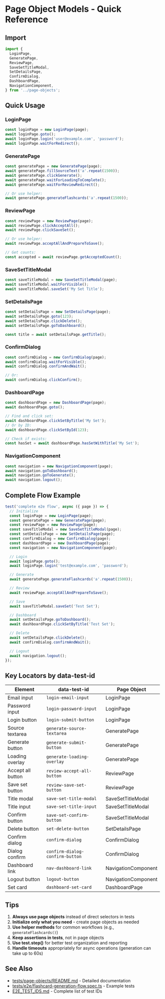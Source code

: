 # Page Object Models - Quick Reference

## Import

```typescript
import {
  LoginPage,
  GeneratePage,
  ReviewPage,
  SaveSetTitleModal,
  SetDetailsPage,
  ConfirmDialog,
  DashboardPage,
  NavigationComponent,
} from '../page-objects';
```

## Quick Usage

### LoginPage
```typescript
const loginPage = new LoginPage(page);
await loginPage.goto();
await loginPage.login('user@example.com', 'password');
await loginPage.waitForRedirect();
```

### GeneratePage
```typescript
const generatePage = new GeneratePage(page);
await generatePage.fillSourceText('a'.repeat(1500));
await generatePage.clickGenerate();
await generatePage.waitForLoadingToComplete();
await generatePage.waitForReviewRedirect();

// Or use helper:
await generatePage.generateFlashcards('a'.repeat(1500));
```

### ReviewPage
```typescript
const reviewPage = new ReviewPage(page);
await reviewPage.clickAcceptAll();
await reviewPage.clickSaveSet();

// Or use helper:
await reviewPage.acceptAllAndPrepareToSave();

// Get counts:
const accepted = await reviewPage.getAcceptedCount();
```

### SaveSetTitleModal
```typescript
const saveTitleModal = new SaveSetTitleModal(page);
await saveTitleModal.waitForVisible();
await saveTitleModal.saveSet('My Set Title');
```

### SetDetailsPage
```typescript
const setDetailsPage = new SetDetailsPage(page);
await setDetailsPage.goto(123);
await setDetailsPage.clickDelete();
await setDetailsPage.goToDashboard();

const title = await setDetailsPage.getTitle();
```

### ConfirmDialog
```typescript
const confirmDialog = new ConfirmDialog(page);
await confirmDialog.waitForVisible();
await confirmDialog.confirmAndWait();

// Or:
await confirmDialog.clickConfirm();
```

### DashboardPage
```typescript
const dashboardPage = new DashboardPage(page);
await dashboardPage.goto();

// Find and click set:
await dashboardPage.clickSetByTitle('My Set');
// Or by ID:
await dashboardPage.clickSetById(123);

// Check if exists:
const hasSet = await dashboardPage.hasSetWithTitle('My Set');
```

### NavigationComponent
```typescript
const navigation = new NavigationComponent(page);
await navigation.goToDashboard();
await navigation.goToGenerate();
await navigation.logout();
```

## Complete Flow Example

```typescript
test('complete e2e flow', async ({ page }) => {
  // Initialize
  const loginPage = new LoginPage(page);
  const generatePage = new GeneratePage(page);
  const reviewPage = new ReviewPage(page);
  const saveTitleModal = new SaveSetTitleModal(page);
  const setDetailsPage = new SetDetailsPage(page);
  const confirmDialog = new ConfirmDialog(page);
  const dashboardPage = new DashboardPage(page);
  const navigation = new NavigationComponent(page);

  // Login
  await loginPage.goto();
  await loginPage.login('test@example.com', 'password');

  // Generate
  await generatePage.generateFlashcards('a'.repeat(1500));

  // Review
  await reviewPage.acceptAllAndPrepareToSave();

  // Save
  await saveTitleModal.saveSet('Test Set');

  // Dashboard
  await setDetailsPage.goToDashboard();
  await dashboardPage.clickSetByTitle('Test Set');

  // Delete
  await setDetailsPage.clickDelete();
  await confirmDialog.confirmAndWait();

  // Logout
  await navigation.logout();
});
```

## Key Locators by data-test-id

| Element | data-test-id | Page Object |
|---------|--------------|-------------|
| Email input | `login-email-input` | LoginPage |
| Password input | `login-password-input` | LoginPage |
| Login button | `login-submit-button` | LoginPage |
| Source textarea | `generate-source-textarea` | GeneratePage |
| Generate button | `generate-submit-button` | GeneratePage |
| Loading overlay | `generate-loading-overlay` | GeneratePage |
| Accept all button | `review-accept-all-button` | ReviewPage |
| Save set button | `review-save-set-button` | ReviewPage |
| Title modal | `save-set-title-modal` | SaveSetTitleModal |
| Title input | `save-set-title-input` | SaveSetTitleModal |
| Confirm button | `save-set-confirm-button` | SaveSetTitleModal |
| Delete button | `set-delete-button` | SetDetailsPage |
| Confirm dialog | `confirm-dialog` | ConfirmDialog |
| Dialog confirm | `confirm-dialog-confirm-button` | ConfirmDialog |
| Dashboard link | `nav-dashboard-link` | NavigationComponent |
| Logout button | `logout-button` | NavigationComponent |
| Set card | `dashboard-set-card` | DashboardPage |

## Tips

1. **Always use page objects** instead of direct selectors in tests
2. **Initialize only what you need** - create page objects as needed
3. **Use helper methods** for common workflows (e.g., `generateFlashcards()`)
4. **Keep assertions in tests**, not in page objects
5. **Use test.step()** for better test organization and reporting
6. **Handle timeouts** appropriately for async operations (generation can take up to 60s)

## See Also

- [tests/page-objects/README.md](tests/page-objects/README.md) - Detailed documentation
- [tests/e2e/flashcard-generation-flow.spec.ts](tests/e2e/flashcard-generation-flow.spec.ts) - Example tests
- [E2E_TEST_IDS.md](E2E_TEST_IDS.md) - Complete list of test IDs
